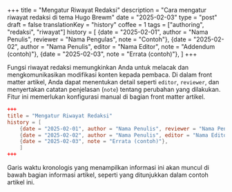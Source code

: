 +++
title = "Mengatur Riwayat Redaksi"
description = "Cara mengatur riwayat redaksi di tema Hugo Brewm"
date = "2025-02-03"
type = "post"
draft = false
translationKey = "history"
coffee = 1
tags = ["authoring", "redaksi", "riwayat"]
history = [
  {date = "2025-02-01", author = "Nama Penulis", reviewer = "Nama Pengulas", note = "Contoh"},
  {date = "2025-02-02", author = "Nama Penulis", editor = "Nama Editor", note = "Addendum (contoh)"},
  {date = "2025-02-03", note = "Errata (contoh)"},
]
+++

Fungsi riwayat redaksi memungkinkan Anda untuk melacak dan mengkomunikasikan modifikasi konten kepada pembaca.
Di dalam front matter artikel, Anda dapat menentukan detail seperti `editor`, `reviewer`, dan menyertakan catatan penjelasan (`note`) tentang perubahan yang dilakukan.
Fitur ini memerlukan konfigurasi manual di bagian front matter artikel.

```toml
+++
title = "Mengatur Riwayat Redaksi"
history = [
    {date = "2025-02-01", author = "Nama Penulis", reviewer = "Nama Pengulas", note = "Contoh"},
    {date = "2025-02-02", author = "Nama Penulis", editor = "Nama Editor", note = "Addendum (contoh)"},
    {date = "2025-02-03", note = "Errata (contoh)"},
    ]
+++
```

Garis waktu kronologis yang menampilkan informasi ini akan muncul di bawah bagian informasi artikel, seperti yang ditunjukkan dalam contoh artikel ini.